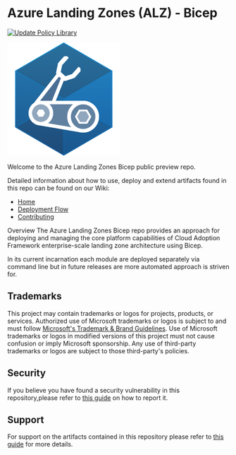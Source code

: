# Azure Landing Zones (ALZ) - Bicep

[![Update Policy Library](https://github.com/Azure/ALZ-Bicep/actions/workflows/update-policy.yml/badge.svg?branch=main)](https://github.com/Azure/ALZ-Bicep/actions/workflows/update-policy.yml)

![Bicep Logo](docs/wiki/media/bicep-logo.png)

Welcome to the Azure Landing Zones Bicep public preview repo.

Detailed information about how to use, deploy and extend artifacts found in this repo can be found on our Wiki:

- [Home][wiki_home]
- [Deployment Flow][wiki_deployment_flow]
- [Contributing][wiki_contributing]

Overview
The Azure Landing Zones Bicep repo provides an approach for deploying and managing the core platform capabilities of Cloud Adoption Framework enterprise-scale landing zone architecture using Bicep.

In its current incarnation each module are deployed separately via command line but in future releases are more automated approach is striven for.
## Trademarks

This project may contain trademarks or logos for projects, products, or services. Authorized use of Microsoft
trademarks or logos is subject to and must follow
[Microsoft's Trademark & Brand Guidelines](https://www.microsoft.com/en-us/legal/intellectualproperty/trademarks/usage/general).
Use of Microsoft trademarks or logos in modified versions of this project must not cause confusion or imply Microsoft sponsorship.
Any use of third-party trademarks or logos are subject to those third-party's policies.

## Security 

If you believe you have found a security vulnerability in this repository,please refer to [this guide][vulnerability_reporting] on how to report it. 

## Support

For support on the artifacts contained in this repository please refer to [this guide][support_statement] for more details. 




 [//]: # (************************)
 [//]: # (INSERT LINK LABELS BELOW)
 [//]: # (************************)

<!--
The following link references should be copied from `_sidebar.md` in the `./docs/wiki/` folder.
Replace `./` with `https://github.com/Azure/terraform-azurerm-caf-enterprise-scale/wiki/` when copying to here.
-->

[wiki_home]:                                  https://github.com/Azure/ALZ-Bicep/wiki/home "Wiki - Home"
[wiki_deployment_flow]:                            https://github.com/Azure/ALZ-Bicep/wiki/DeploymentFlow "Wiki - Deployment Flow"
[wiki_contributing]:                          https://github.com/Azure/ALZ-Bicep/wiki/Contributing "Wiki - Contributing"
[vulnerability_reporting]:                          https://github.com/Azure/ALZ-Bicep/blob/main/SECURITY.md "Vulnerability reporting"
[support_statement]:                          https://github.com/Azure/ALZ-Bicep/blob/main/Support.md "Microsoft Support Policy"


